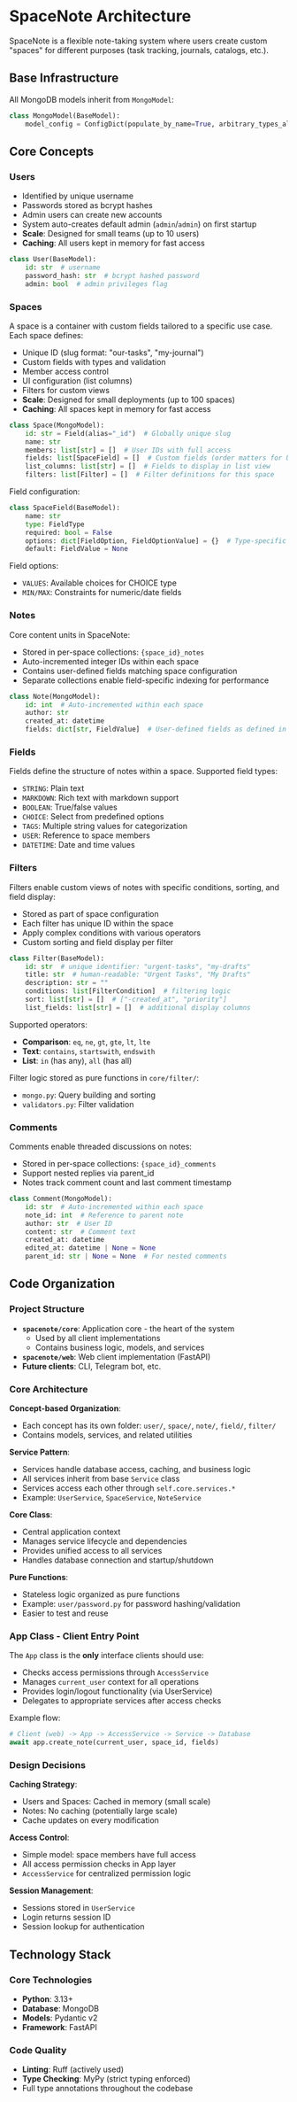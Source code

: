 # SpaceNote Architecture

SpaceNote is a flexible note-taking system where users create custom "spaces" for different purposes (task tracking, journals, catalogs, etc.).

## Base Infrastructure

All MongoDB models inherit from `MongoModel`:
```python
class MongoModel(BaseModel):
    model_config = ConfigDict(populate_by_name=True, arbitrary_types_allowed=True)
```

## Core Concepts

### Users
- Identified by unique username
- Passwords stored as bcrypt hashes
- Admin users can create new accounts
- System auto-creates default admin (`admin`/`admin`) on first startup
- **Scale**: Designed for small teams (up to 10 users)
- **Caching**: All users kept in memory for fast access

```python
class User(BaseModel):
    id: str  # username
    password_hash: str  # bcrypt hashed password
    admin: bool  # admin privileges flag
```

### Spaces
A space is a container with custom fields tailored to a specific use case. Each space defines:
- Unique ID (slug format: "our-tasks", "my-journal")
- Custom fields with types and validation
- Member access control
- UI configuration (list columns)
- Filters for custom views
- **Scale**: Designed for small deployments (up to 100 spaces)
- **Caching**: All spaces kept in memory for fast access

```python
class Space(MongoModel):
    id: str = Field(alias="_id")  # Globally unique slug
    name: str
    members: list[str] = []  # User IDs with full access
    fields: list[SpaceField] = []  # Custom fields (order matters for UI)
    list_columns: list[str] = []  # Fields to display in list view
    filters: list[Filter] = []  # Filter definitions for this space
```

Field configuration:
```python
class SpaceField(BaseModel):
    name: str
    type: FieldType
    required: bool = False
    options: dict[FieldOption, FieldOptionValue] = {}  # Type-specific options
    default: FieldValue = None
```

Field options:
- `VALUES`: Available choices for CHOICE type
- `MIN/MAX`: Constraints for numeric/date fields

### Notes
Core content units in SpaceNote:
- Stored in per-space collections: `{space_id}_notes`
- Auto-incremented integer IDs within each space
- Contains user-defined fields matching space configuration
- Separate collections enable field-specific indexing for performance

```python
class Note(MongoModel):
    id: int  # Auto-incremented within each space
    author: str
    created_at: datetime
    fields: dict[str, FieldValue]  # User-defined fields as defined in Space.fields
```

### Fields
Fields define the structure of notes within a space. Supported field types:
- `STRING`: Plain text
- `MARKDOWN`: Rich text with markdown support
- `BOOLEAN`: True/false values
- `CHOICE`: Select from predefined options
- `TAGS`: Multiple string values for categorization
- `USER`: Reference to space members
- `DATETIME`: Date and time values

### Filters
Filters enable custom views of notes with specific conditions, sorting, and field display:
- Stored as part of space configuration
- Each filter has unique ID within the space
- Apply complex conditions with various operators
- Custom sorting and field display per filter

```python
class Filter(BaseModel):
    id: str  # unique identifier: "urgent-tasks", "my-drafts"
    title: str  # human-readable: "Urgent Tasks", "My Drafts"
    description: str = ""
    conditions: list[FilterCondition]  # filtering logic
    sort: list[str] = []  # ["-created_at", "priority"]
    list_fields: list[str] = []  # additional display columns
```

Supported operators:
- **Comparison**: `eq`, `ne`, `gt`, `gte`, `lt`, `lte`
- **Text**: `contains`, `startswith`, `endswith`
- **List**: `in` (has any), `all` (has all)

Filter logic stored as pure functions in `core/filter/`:
- `mongo.py`: Query building and sorting
- `validators.py`: Filter validation

### Comments
Comments enable threaded discussions on notes:
- Stored in per-space collections: `{space_id}_comments`
- Support nested replies via parent_id
- Notes track comment count and last comment timestamp

```python
class Comment(MongoModel):
    id: str  # Auto-incremented within each space
    note_id: int  # Reference to parent note
    author: str  # User ID
    content: str  # Comment text
    created_at: datetime
    edited_at: datetime | None = None
    parent_id: str | None = None  # For nested comments
```

## Code Organization

### Project Structure
- **`spacenote/core`**: Application core - the heart of the system
  - Used by all client implementations
  - Contains business logic, models, and services
- **`spacenote/web`**: Web client implementation (FastAPI)
- **Future clients**: CLI, Telegram bot, etc.

### Core Architecture

**Concept-based Organization**:
- Each concept has its own folder: `user/`, `space/`, `note/`, `field/`, `filter/`
- Contains models, services, and related utilities

**Service Pattern**:
- Services handle database access, caching, and business logic
- All services inherit from base `Service` class
- Services access each other through `self.core.services.*`
- Example: `UserService`, `SpaceService`, `NoteService`

**Core Class**:
- Central application context
- Manages service lifecycle and dependencies
- Provides unified access to all services
- Handles database connection and startup/shutdown

**Pure Functions**:
- Stateless logic organized as pure functions
- Example: `user/password.py` for password hashing/validation
- Easier to test and reuse

### App Class - Client Entry Point

The `App` class is the **only** interface clients should use:
- Checks access permissions through `AccessService`
- Manages `current_user` context for all operations
- Provides login/logout functionality (via UserService)
- Delegates to appropriate services after access checks

Example flow:
```python
# Client (web) -> App -> AccessService -> Service -> Database
await app.create_note(current_user, space_id, fields)
```

### Design Decisions

**Caching Strategy**:
- Users and Spaces: Cached in memory (small scale)
- Notes: No caching (potentially large scale)
- Cache updates on every modification

**Access Control**:
- Simple model: space members have full access
- All access permission checks in App layer
- `AccessService` for centralized permission logic

**Session Management**:
- Sessions stored in `UserService`
- Login returns session ID
- Session lookup for authentication

## Technology Stack

### Core Technologies
- **Python**: 3.13+
- **Database**: MongoDB
- **Models**: Pydantic v2
- **Framework**: FastAPI

### Code Quality
- **Linting**: Ruff (actively used)
- **Type Checking**: MyPy (strict typing enforced)
- Full type annotations throughout the codebase